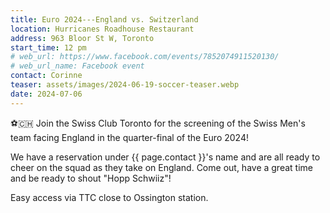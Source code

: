 ```yaml
---
title: Euro 2024---England vs. Switzerland
location: Hurricanes Roadhouse Restaurant
address: 963 Bloor St W, Toronto
start_time: 12 pm
# web_url: https://www.facebook.com/events/7852074911520130/
# web_url_name: Facebook event
contact: Corinne
teaser: assets/images/2024-06-19-soccer-teaser.webp
date: 2024-07-06
---
```


:soccer::switzerland: Join the Swiss Club Toronto for the screening of the
Swiss Men's team facing England in the quarter-final of the Euro 2024!

We have a reservation under {{ page.contact }}'s name and are all ready to
cheer on the squad as they take on England. Come out, have a great time and be
ready to shout "Hopp Schwiiz"!

Easy access via TTC close to Ossington station.

[via facebook]: <{{ page.web_url }}>
